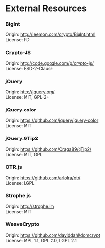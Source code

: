 # External Resources

### BigInt
Origin: http://leemon.com/crypto/BigInt.html  
License: PD  

### Crypto-JS
Origin: http://code.google.com/p/crypto-js/  
License: BSD-2-Clause  

### jQuery
Origin: http://jquery.org/  
License: MIT, GPL-2+  

### jQuery.color
Origin: https://github.com/jquery/jquery-color  
License: MIT  

### jQuery.QTip2
Origin: https://github.com/Craga89/qTip2/  
License: MIT, GPL  

### OTR.js
Origin: https://github.com/arlolra/otr/  
License: LGPL  

### Strophe.js
Origin: http://strophe.im  
License: MIT  

### WeaveCrypto
Origin: https://github.com/daviddahl/domcrypt  
License: MPL 1.1, GPL 2.0, LGPL 2.1  
